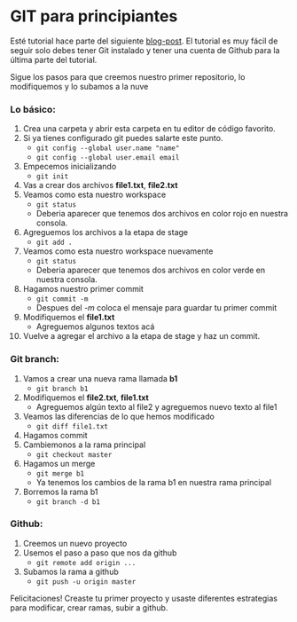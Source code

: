 # GIT para principiantes

Esté tutorial hace parte del siguiente [blog-post]().
El tutorial es muy fácil de seguir solo debes tener Git instalado y tener una cuenta de Github para la última parte del tutorial.

Sigue los pasos para que creemos nuestro primer repositorio, lo modifiquemos y lo subamos a la nuve

### Lo básico:

1. Crea una carpeta y abrir esta carpeta en tu editor de código favorito.
2. Si ya tienes configurado git puedes salarte este punto.
   - `git config --global user.name "name"`
   - `git config --global user.email email`
3. Empecemos inicializando
   - `git init`
4. Vas a crear dos archivos **file1.txt**, **file2.txt**
5. Veamos como esta nuestro workspace
   - `git status`
   * Deberia aparecer que tenemos dos archivos en color rojo en nuestra consola.
6. Agreguemos los archivos a la etapa de stage
   - `git add .`
7. Veamos como esta nuestro workspace nuevamente
   - `git status`
   * Deberia aparecer que tenemos dos archivos en color verde en nuestra consola.
8. Hagamos nuestro primer commit
   - `git commit -m`
   * Despues del _-m_ coloca el mensaje para guardar tu primer commit
9. Modifiquemos el **file1.txt**
   - Agreguemos algunos textos acá
10. Vuelve a agregar el archivo a la etapa de stage y haz un commit.

### Git branch:

1. Vamos a crear una nueva rama llamada **b1**
   - `git branch b1`
2. Modifiquemos el **file2.txt**, **file1.txt**
   - Agreguemos algún texto al file2 y agreguemos nuevo texto al file1
3. Veamos las diferencias de lo que hemos modificado
   - `git diff file1.txt`
4. Hagamos commit
5. Cambiemonos a la rama principal
   - `git checkout master`
6. Hagamos un merge
   - `git merge b1`
   - Ya tenemos los cambios de la rama b1 en nuestra rama principal
7. Borremos la rama b1
   - `git branch -d b1`

### Github:

1. Creemos un nuevo proyecto
2. Usemos el paso a paso que nos da github
   - `git remote add origin ...`
3. Subamos la rama a github
   - `git push -u origin master`

Felicitaciones!
Creaste tu primer proyecto y usaste diferentes estrategias para modificar, crear ramas, subir a github.
